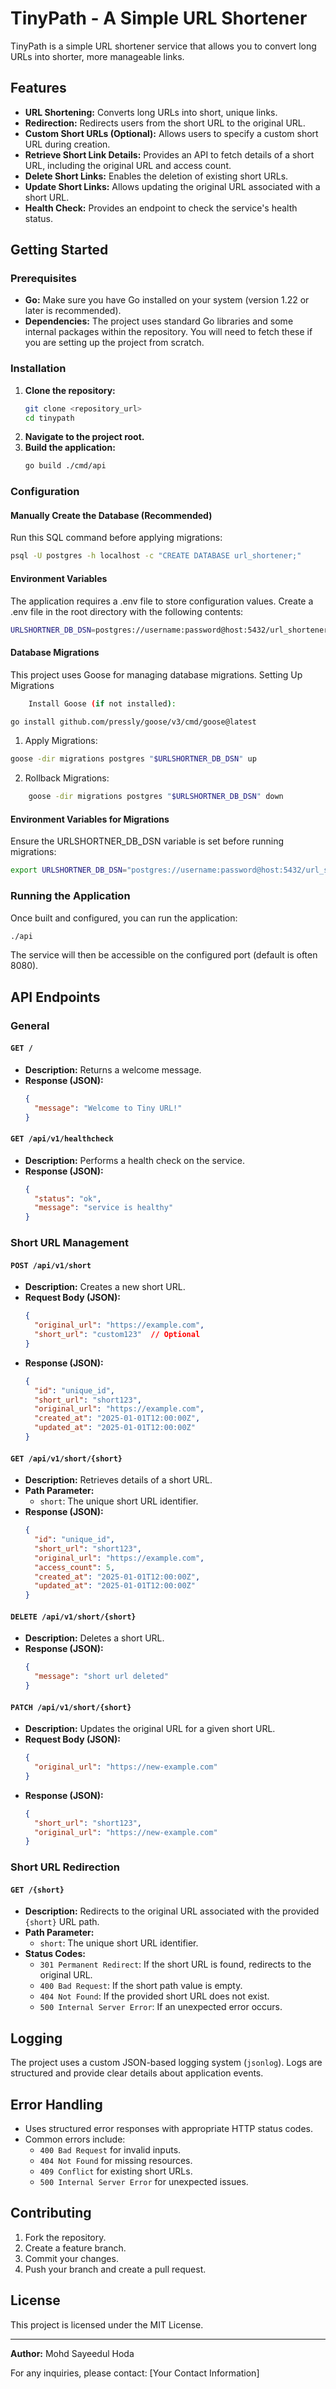 # TinyPath - A Simple URL Shortener

TinyPath is a simple URL shortener service that allows you to convert long URLs into shorter, more manageable links.

## Features

* **URL Shortening:** Converts long URLs into short, unique links.
* **Redirection:** Redirects users from the short URL to the original URL.
* **Custom Short URLs (Optional):** Allows users to specify a custom short URL during creation.
* **Retrieve Short Link Details:** Provides an API to fetch details of a short URL, including the original URL and access count.
* **Delete Short Links:** Enables the deletion of existing short URLs.
* **Update Short Links:** Allows updating the original URL associated with a short URL.
* **Health Check:** Provides an endpoint to check the service's health status.

## Getting Started

### Prerequisites

* **Go:** Make sure you have Go installed on your system (version 1.22 or later is recommended).
* **Dependencies:** The project uses standard Go libraries and some internal packages within the repository. You will need to fetch these if you are setting up the project from scratch.

### Installation

1. **Clone the repository:**
    ```bash
    git clone <repository_url>
    cd tinypath
    ```
2. **Navigate to the project root.**
3. **Build the application:**
    ```bash
    go build ./cmd/api
    ```

### Configuration
#### Manually Create the Database (Recommended)

Run this SQL command before applying migrations:
```bash
psql -U postgres -h localhost -c "CREATE DATABASE url_shortener;"
```
#### Environment Variables

The application requires a .env file to store configuration values. Create a .env file in the root directory with the following contents:
```bash
URLSHORTNER_DB_DSN=postgres://username:password@host:5432/url_shortener?sslmode=disable
```
#### Database Migrations

This project uses Goose for managing database migrations.
Setting Up Migrations
```bash
    Install Goose (if not installed):
```
```bash
go install github.com/pressly/goose/v3/cmd/goose@latest
```

1. Apply Migrations:

```bash
goose -dir migrations postgres "$URLSHORTNER_DB_DSN" up
```

2. Rollback Migrations:
```bash
    goose -dir migrations postgres "$URLSHORTNER_DB_DSN" down
```

#### Environment Variables for Migrations

Ensure the URLSHORTNER_DB_DSN variable is set before running migrations:
```bash
export URLSHORTNER_DB_DSN="postgres://username:password@host:5432/url_shortener?sslmode=disable"
```

### Running the Application

Once built and configured, you can run the application:

```bash
./api
```

The service will then be accessible on the configured port (default is often 8080).

## API Endpoints

### General

#### `GET /`
* **Description:** Returns a welcome message.
* **Response (JSON):**
  ```json
  {
    "message": "Welcome to Tiny URL!"
  }
  ```

#### `GET /api/v1/healthcheck`
* **Description:** Performs a health check on the service.
* **Response (JSON):**
  ```json
  {
    "status": "ok",
    "message": "service is healthy"
  }
  ```

### Short URL Management

#### `POST /api/v1/short`
* **Description:** Creates a new short URL.
* **Request Body (JSON):**
  ```json
  {
    "original_url": "https://example.com",
    "short_url": "custom123"  // Optional
  }
  ```
* **Response (JSON):**
  ```json
  {
    "id": "unique_id",
    "short_url": "short123",
    "original_url": "https://example.com",
    "created_at": "2025-01-01T12:00:00Z",
    "updated_at": "2025-01-01T12:00:00Z"
  }
  ```

#### `GET /api/v1/short/{short}`
* **Description:** Retrieves details of a short URL.
* **Path Parameter:**
  - `short`: The unique short URL identifier.
* **Response (JSON):**
  ```json
  {
    "id": "unique_id",
    "short_url": "short123",
    "original_url": "https://example.com",
    "access_count": 5,
    "created_at": "2025-01-01T12:00:00Z",
    "updated_at": "2025-01-01T12:00:00Z"
  }
  ```

#### `DELETE /api/v1/short/{short}`
* **Description:** Deletes a short URL.
* **Response (JSON):**
  ```json
  {
    "message": "short url deleted"
  }
  ```

#### `PATCH /api/v1/short/{short}`
* **Description:** Updates the original URL for a given short URL.
* **Request Body (JSON):**
  ```json
  {
    "original_url": "https://new-example.com"
  }
  ```
* **Response (JSON):**
  ```json
  {
    "short_url": "short123",
    "original_url": "https://new-example.com"
  }
  ```

### Short URL Redirection

#### `GET /{short}`
* **Description:** Redirects to the original URL associated with the provided `{short}` URL path.
* **Path Parameter:**
  - `short`: The unique short URL identifier.
* **Status Codes:**
  - `301 Permanent Redirect`: If the short URL is found, redirects to the original URL.
  - `400 Bad Request`: If the short path value is empty.
  - `404 Not Found`: If the provided short URL does not exist.
  - `500 Internal Server Error`: If an unexpected error occurs.

## Logging

The project uses a custom JSON-based logging system (`jsonlog`). Logs are structured and provide clear details about application events.

## Error Handling

* Uses structured error responses with appropriate HTTP status codes.
* Common errors include:
  - `400 Bad Request` for invalid inputs.
  - `404 Not Found` for missing resources.
  - `409 Conflict` for existing short URLs.
  - `500 Internal Server Error` for unexpected issues.

## Contributing

1. Fork the repository.
2. Create a feature branch.
3. Commit your changes.
4. Push your branch and create a pull request.

## License

This project is licensed under the MIT License.

---

**Author:** Mohd Sayeedul Hoda

For any inquiries, please contact: [Your Contact Information]

